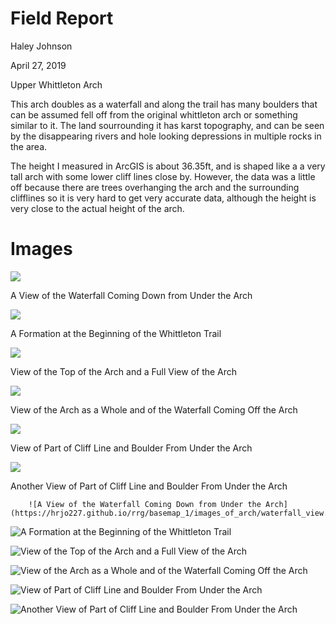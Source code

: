 # Field Report
<p>Haley Johnson<p>
<p>April 27, 2019<p>
<p>Upper Whittleton Arch<p>
<p>This arch doubles as a waterfall and along the trail has many boulders that can be assumed fell off from the original whittleton arch or something similar to it. The land sourrounding it has karst topography, and can be seen by the disappearing rivers and hole looking depressions in multiple rocks in the area.<p>
<p>The height I measured in ArcGIS is about 36.35ft, and is shaped like a a very tall arch with some lower cliff lines close by. However, the data was a little off because there are trees overhanging the arch and the surrounding clifflines so it is very hard to get very accurate data, although the height is very close to the actual height of the arch.<p>

# Images

<img src="https://hrjo227.github.io/rrg/basemap_1/images_of_arch/waterfall_view.jpg" class="max-image-width">
        <p class="linkbox">A View of the Waterfall Coming Down from Under the Arch</p>

<img src="https://hrjo227.github.io/rrg/basemap_1/images_of_arch/trail_formation.jpg" class="max-image-width">
        <p class="linkbox">A Formation at the Beginning of the Whittleton Trail</p>

<img src="https://hrjo227.github.io/rrg/basemap_1/images_of_arch/view_outside.jpg" class="max-image-width">
        <p class="linkbox">View of the Top of the Arch and a Full View of the Arch</p>

<img src="https://hrjo227.github.io/rrg/basemap_1/images_of_arch/view_outside_2.jpg" class="max-image-width">
        <p class="linkbox">View of the Arch as a Whole and of the Waterfall Coming Off the Arch</p>

<img src="https://hrjo227.github.io/rrg/basemap_1/images_of_arch/view_under.jpg" class="max-image-width">
        <p class="linkbox">View of Part of Cliff Line and Boulder From Under the Arch</p>

<img src="https://hrjo227.github.io/rrg/basemap_1/images_of_arch/view_under_2.jpg" class="max-image-width">
        <p class="linkbox">Another View of Part of Cliff Line and Boulder From Under the Arch</p>

        ![A View of the Waterfall Coming Down from Under the Arch](https://hrjo227.github.io/rrg/basemap_1/images_of_arch/waterfall_view.jpg)

![A Formation at the Beginning of the Whittleton Trail](https://hrjo227.github.io/rrg/basemap_1/images_of_arch/trail_formation.jpg)

![View of the Top of the Arch and a Full View of the Arch](https://hrjo227.github.io/rrg/basemap_1/images_of_arch/view_outside.jpg)

![View of the Arch as a Whole and of the Waterfall Coming Off the Arch](https://hrjo227.github.io/rrg/basemap_1/images_of_arch/view_outside_2.jpg)

![View of Part of Cliff Line and Boulder From Under the Arch](https://hrjo227.github.io/rrg/basemap_1/images_of_arch/view_under.jpg)

![Another View of Part of Cliff Line and Boulder From Under the Arch](https://hrjo227.github.io/rrg/basemap_1/images_of_arch/view_under_2.jpg)
